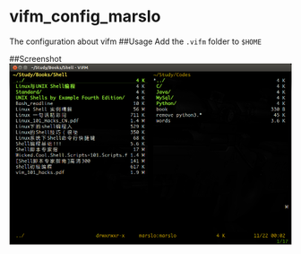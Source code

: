 vifm_config_marslo
==================

The configuration about vifm
##Usage
Add the `.vifm` folder to `$HOME`

##Screenshot
![vifm_marslo](https://github.com/woainvzu/vifm_config_marslo/blob/master/vifm_marslo.png?raw=true)
